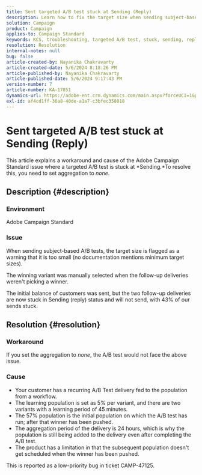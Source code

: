 ```yaml
---
title: Sent targeted A/B test stuck at Sending (Reply)
description: Learn how to fix the target size when sending subject-based A/B tests which gets stuck at Sending. Set the aggregation to none.
solution: Campaign
product: Campaign
applies-to: Campaign Standard
keywords: KCS, troubleshooting, targeted A/B test, stuck, sending, reply, Adobe Campaign Standard, ACS
resolution: Resolution
internal-notes: null
bug: false
article-created-by: Nayanika Chakravarty
article-created-date: 5/6/2024 8:18:26 PM
article-published-by: Nayanika Chakravarty
article-published-date: 5/6/2024 9:17:43 PM
version-number: 7
article-number: KA-17851
dynamics-url: https://adobe-ent.crm.dynamics.com/main.aspx?forceUCI=1&pagetype=entityrecord&etn=knowledgearticle&id=7ab00dcb-e50b-ef11-9f8a-6045bd0065b6
exl-id: af4cd1ff-36a8-40de-a1a7-c3bfec358018
---
```

# Sent targeted A/B test stuck at Sending (Reply)


This article explains a workaround and cause of the Adobe Campaign Standard issue where a targeted A/B test is stuck at *Sending.*To resolve this, you need to set aggregation to *none*.

## Description {#description}


### <b>Environment</b>

Adobe Campaign Standard

### <b>Issue</b>

When sending subject-based A/B tests, the target size is flagged as a warning that it is too small (no documentation mentions minimum target sizes).

The winning variant was manually selected when the follow-up deliveries weren't picking a winner.

The initial balance of customers was sent, but the two follow-up deliveries are now stuck in Sending (reply) status and will not send, with 43% of our sends stuck.


## Resolution {#resolution}


### <b>Workaround</b>

If you set the aggregation to *none*, the A/B test would not face the above issue.

### <b>Cause</b>

- Your customer has a recurring A/B Test delivery fed to the population from a workflow.
- The learning population is set as 5% per variant, and there are two variants with a learning period of 45 minutes.
- The 57% population is the initial population on which the A/B test has run; after that winner has been pushed.
- The aggregation period of the delivery is 24 hours, which is why the population is still being added to the delivery even after completing the A/B test.
- The product has a limitation in that the subsequent population doesn't get scheduled when the winner has been pushed.


This is reported as a low-priority bug in ticket CAMP-47125.
